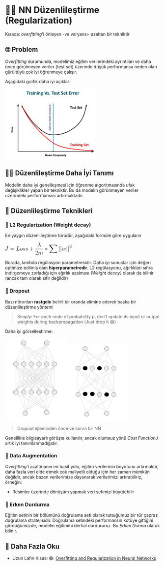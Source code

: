# 👩‍🔧 NN Düzenlileştirme (Regularization)
Kısaca: _overfitting_'i önleyen -ve varyansı- azaltan bir tekniktir

## 🙄 Problem
_Overfitting_ durumunda, modelimiz eğitim verilerindeki ayrıntıları ve daha önce görülmeyen veriler (test set) üzerinde düşük performansa neden olan gürültüyü çok iyi öğrenmeye çalışır.

Aşağıdaki grafik daha iyi açıklar:

<img src="../res/Overfitting.png" width="300"  />

## 👩‍🏫 Düzenlileştirme Daha İyi Tanımı
Modelin daha iyi genelleşmesi için öğrenme algoritmasında ufak değişiklikler yapan bir tekniktir. Bu da modelin görünmeyen veriler üzerindeki performansını artırmaktadır.

## 🔨 Düzenlileştirme Teknikleri

### 🔩 L2 Regularization (Weight decay)
En yaygın düzenlileştirme türüdür, aşağıdaki formüle göre uygulanır 

<img src="../res/formulas/CostL2.png" height="40"  />

Burada, lambda regülasyon parametresidir. Daha iyi sonuçlar için değeri optimize edilmiş olan **hiperparametredir**. L2 regülasyonu, ağırlıkları sıfıra indirgemeye zorladığı için ağırlık azalması _(Weight decay)_ olarak da bilinir (ancak tam olarak sıfır değildir)

### 🔩 Dropout
Bazı nöronları **rastgele** belirli bir oranda elimine ederek başka bir düzenlileştirme yöntemi 

> Simply: For each node of probability p, don’t update its input or output weights during backpropagation (Just drop it 😅)

Daha iyi görselleştirme:
<p float="left">
    <img src="../res/NNWithoutDropout.JPG" width="200"  />
    <img src="../res/NNWithDropout.JPG" width="200"  />
</p>

> Dropout işleminden önce ve sonra bir NN

Genellikle bilgisayarlı görüşte kullanılır, ancak olumsuz yönü _Cost FunctionJ_ artık iyi tanımlanmadığıdır.

### 🤡 Data Augmentation
_Overfitting_'i azaltmanın en basit yolu, eğitim verilerinin boyutunu artırmaktır, daha fazla veri elde etmek çok maliyetli olduğu için her zaman mümkün değildir, ancak bazen verilerimize dayanarak verilerimizi artırabiliriz, örneğin:

* Resimler üzerinde dönüşüm yapmak veri setimizi büyütebilir

### 🛑 Erken Durdurma
Eğitim setinin bir bölümünü doğrulama seti olarak tuttuğumuz bir tür çapraz doğrulama stratejisidir. Doğrulama setindeki performansın kötüye gittiğini gördüğümüzde, modelin eğitimini derhal durdururuz. Bu _Erken Durma_ olarak bilinir.

## 🧐 Daha Fazla Oku
* Uzun Lafın Kısası 😅: [Overfitting and Regularization in Neural Networks](https://medium.com/@rameshkjes/overfitting-and-regularization-in-neural-networks-d3d996e33c3)